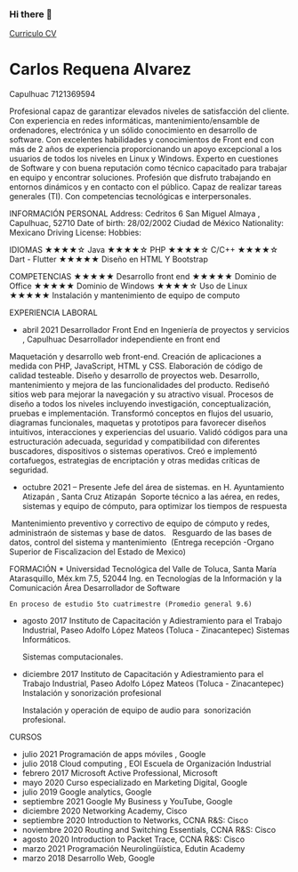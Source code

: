 ### Hi there 👋

<a href='https://drive.google.com/uc?id=1CpZCI_8YFSpK77fQTY53WU43ZkM6hXWD&export=download'>Curriculo CV</a>

<h1>Carlos Requena Alvarez</h1>

Capulhuac
7121369594

Profesional capaz de garantizar elevados niveles de satisfacción del cliente. Con experiencia en redes informáticas, mantenimiento/ensamble de ordenadores, electrónica y un sólido conocimiento en desarrollo de software. Con excelentes habilidades y conocimientos de Front end con más de 2 años de experiencia proporcionando un apoyo excepcional a los usuarios de todos los niveles en Linux y Windows. Experto en cuestiones de Software y con buena reputación como técnico capacitado para trabajar en equipo y encontrar soluciones. Profesión que disfruto trabajando en entornos dinámicos y en contacto con el público. Capaz de realizar tareas generales (TI). Con competencias tecnológicas e interpersonales.

INFORMACIÓN PERSONAL
  Address: Cedritos 6 San Miguel Almaya , Capulhuac, 52710
  Date of birth: 28/02/2002 Ciudad de México
  Nationality: Mexicano
  Driving License: 
  Hobbies: 

IDIOMAS
  ★★★★☆ Java
  ★★★★☆ PHP
  ★★★★☆ C/C++
  ★★★★☆ Dart - Flutter 
  ★★★★★ Diseño en HTML Y Bootstrap

COMPETENCIAS
  ★★★★★ Desarrollo front end
  ★★★★★ Dominio de Office
  ★★★★★ Dominio de Windows
  ★★★★☆ Uso de Linux
  ★★★★★ Instalación y mantenimiento de equipo de computo 

EXPERIENCIA LABORAL
  * abril 2021
    Desarrollador Front End en Ingeniería de proyectos y servicios , Capulhuac
      Desarrollador independiente en front end

  Maquetación y desarrollo web front-end.
  Creación de aplicaciones a medida con PHP, JavaScript, HTML y CSS.
  Elaboración de código de calidad testeable.
  Diseño y desarrollo de proyectos web.
  Desarrollo, mantenimiento y mejora de las funcionalidades del producto.
  Rediseñó sitios web para mejorar la navegación y su atractivo visual.
  Procesos de diseño a todos los niveles incluyendo investigación, conceptualización, pruebas e implementación.
  Transformó conceptos en flujos del usuario, diagramas funcionales, maquetas y prototipos para favorecer diseños intuitivos, interacciones y experiencias del usuario.
  Validó códigos para una estructuración adecuada, seguridad y compatibilidad con diferentes buscadores, dispositivos o sistemas operativos.
  Creó e implementó cortafuegos, estrategias de encriptación y otras medidas críticas de seguridad.


  * octubre 2021 – Presente
    Jefe del área de sistemas. en H. Ayuntamiento Atizapán , Santa Cruz Atizapán
       Soporte técnico a las aérea, en redes, sistemas y equipo de cómputo, para optimizar los tiempos de respuesta 

   Mantenimiento preventivo y correctivo de equipo de cómputo y redes, administraón de sistemas y base de datos. 
   Resguardo de las bases de datos, control del sistema y mantenimiento  (Entrega recepción -Organo Superior de Fiscalizacion del Estado de Mexico)
  



FORMACIÓN
  * 
    Universidad Tecnológica del Valle de Toluca, Santa María Atarasquillo, Méx.km 7.5, 52044  Ing. en Tecnologías de la Información y la Comunicación Área Desarrollador de Software 

    En proceso de estudio 5to cuatrimestre (Promedio general 9.6)
  * agosto 2017
    Instituto de Capacitación y Adiestramiento para el Trabajo Industrial, Paseo Adolfo López Mateos (Toluca - Zinacantepec) Sistemas Informáticos.

    Sistemas computacionales.
  * diciembre 2017
    Instituto de Capacitación y Adiestramiento para el Trabajo Industrial, Paseo Adolfo López Mateos (Toluca - Zinacantepec) Instalación y sonorización profesional

    Instalación y operación de equipo de audio para  sonorización profesional.

CURSOS
  * julio 2021
    Programación de apps móviles , Google
  * julio 2018
    Cloud computing , EOI Escuela de Organización Industrial
  * febrero 2017
    Microsoft Active Professional, Microsoft 
  * mayo 2020
    Curso especializado en Marketing Digital, Google
  * julio 2019
    Google analytics, Google 
  * septiembre 2021
    Google My Business y YouTube, Google 
  * diciembre 2020
    Networking Academy, Cisco 
  * septiembre 2020
     Introduction to Networks, CCNA R&S: Cisco 
  * noviembre 2020
     Routing and Switching Essentials, CCNA R&S: Cisco 
  * agosto 2020
    Introduction to Packet Trace, CCNA R&S: Cisco 
  * marzo 2021
    Programación Neurolingüística, Edutin Academy
  * marzo 2018
    Desarrollo Web, Google



